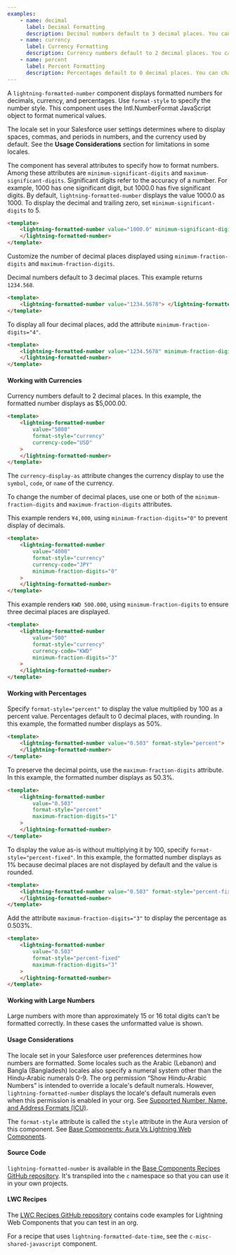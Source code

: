 ```yaml
---
examples:
    - name: decimal
      label: Decimal Formatting
      description: Decimal numbers default to 3 decimal places. You can change the integer and fraction portions of the decimal number display with several attributes.
    - name: currency
      label: Currency Formatting
      description: Currency numbers default to 2 decimal places. You can change the integer and fraction portions of the currency number display with several attributes. You can change the currency code using the currency-code attribute.
    - name: percent
      label: Percent Formatting
      description: Percentages default to 0 decimal places. You can change the integer and fraction portions of the currency number display with several attributes.
---
```


A `lightning-formatted-number` component displays formatted numbers for
decimals, currency, and percentages. Use `format-style` to specify the
number style. This component uses the Intl.NumberFormat
JavaScript object to format numerical values.

The locale set in your Salesforce user
settings determines where to display spaces, commas, and periods in numbers, and the currency
used by default. See the **Usage Considerations** section for limitations in some locales.

The component has several attributes to specify how to format numbers.
Among these attributes are `minimum-significant-digits` and
`maximum-significant-digits`. Significant digits refer to the accuracy of a number.
For example, 1000 has one significant digit, but 1000.0 has five significant
digits. By default, `lightning-formatted-number` displays the value 1000.0 as 1000. To display
the decimal and trailing zero, set `minimum-significant-digits` to 5.

```html
<template>
    <lightning-formatted-number value="1000.0" minimum-significant-digits="5">
    </lightning-formatted-number>
</template>
```

Customize the number of decimal places displayed using
`minimum-fraction-digits` and `maximum-fraction-digits`.

Decimal numbers default to 3 decimal places. This example returns `1234.568`.

```html
<template>
    <lightning-formatted-number value="1234.5678"> </lightning-formatted-number>
</template>
```

To display all four decimal places, add the attribute `minimum-fraction-digits="4"`.

```html
<template>
    <lightning-formatted-number value="1234.5678" minimum-fraction-digits="4">
    </lightning-formatted-number>
</template>
```

#### Working with Currencies

Currency numbers default to 2 decimal places. In this example, the formatted number
displays as $5,000.00.

```html
<template>
    <lightning-formatted-number
        value="5000"
        format-style="currency"
        currency-code="USD"
    >
    </lightning-formatted-number>
</template>
```

The `currency-display-as` attribute changes the currency display to use the `symbol`, `code`, or `name` of the currency.

To change the number of decimal places, use one or both of the `minimum-fraction-digits` and `maximum-fraction-digits` attributes.

This example renders `¥4,000`, using `minimum-fraction-digits="0"` to prevent
display of decimals.

```html
<template>
    <lightning-formatted-number
        value="4000"
        format-style="currency"
        currency-code="JPY"
        minimum-fraction-digits="0"
    >
    </lightning-formatted-number>
</template>
```

This example renders `KWD 500.000`, using `minimum-fraction-digits` to ensure
three decimal places are displayed.

```html
<template>
    <lightning-formatted-number
        value="500"
        format-style="currency"
        currency-code="KWD"
        minimum-fraction-digits="3"
    >
    </lightning-formatted-number>
</template>
```

#### Working with Percentages

Specify `format-style="percent"` to display the value multiplied by 100 as a percent value.
Percentages default to 0 decimal places, with rounding. In this example, the formatted number
displays as 50%.

```html
<template>
    <lightning-formatted-number value="0.503" format-style="percent">
    </lightning-formatted-number>
</template>
```

To preserve the decimal points, use the `maximum-fraction-digits` attribute. In this example, the formatted number displays as 50.3%.

```html
<template>
    <lightning-formatted-number
        value="0.503"
        format-style="percent"
        maximum-fraction-digits="1"
    >
    </lightning-formatted-number>
</template>
```

To display the value as-is without multiplying it by 100, specify `format-style="percent-fixed"`.
In this example, the formatted number displays as 1% because decimal places are not displayed by default
and the value is rounded.

```html
<template>
    <lightning-formatted-number value="0.503" format-style="percent-fixed">
    </lightning-formatted-number>
</template>
```

Add the attribute `maximum-fraction-digits="3"` to display the percentage as 0.503%.

```html
<template>
    <lightning-formatted-number
        value="0.503"
        format-style="percent-fixed"
        maximum-fraction-digits="3"
    >
    </lightning-formatted-number>
</template>
```

#### Working with Large Numbers

Large numbers with more than approximately 15 or 16 total digits can't be formatted correctly.
In these cases the unformatted value is shown.

#### Usage Considerations

The locale set in your Salesforce user preferences determines how numbers are formatted. Some locales such as the Arabic (Lebanon) and Bangla (Bangladesh) locales also specify a numeral system other than the Hindu-Arabic numerals 0-9. The org permission “Show Hindu-Arabic Numbers” is intended to override a locale's default numerals. However, `lightning-formatted-number` displays the locale's default numerals even when this permission is enabled in your org. See [Supported Number, Name, and Address Formats (ICU)](https://help.salesforce.com/articleView?id=admin_supported_locales.htm").

The `format-style` attribute is called the `style` attribute in the Aura version of this component.
See [Base Components: Aura Vs Lightning Web Components](https://developer.salesforce.com/docs/platform/lwc/guide/migrate-map-aura-lwc-components).

#### Source Code

`lightning-formatted-number` is available in the [Base Components Recipes GitHub repository](https://github.com/salesforce/base-components-recipes#documentation). It's transpiled into the `c` namespace so that you can use it in your own projects.

#### LWC Recipes

The [LWC Recipes GitHub repository](https://github.com/trailheadapps/lwc-recipes) contains code examples for Lightning Web Components that you can test in an org.

For a recipe that uses `lightning-formatted-date-time`, see the `c-misc-shared-javascript` component.
